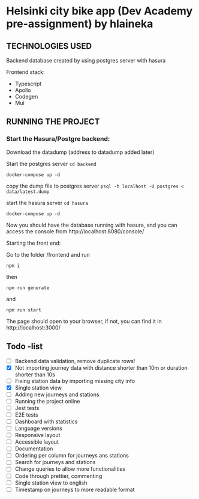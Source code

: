 # Helsinki city bike app (Dev Academy pre-assignment) by hlaineka


## TECHNOLOGIES USED

Backend database created by using postgres server with hasura

Frontend stack:
- Typescript
- Apollo 
- Codegen
- Mui

## RUNNING THE PROJECT

### Start the Hasura/Postgre backend:

Download the datadump (address to datadump added later)

Start the postgres server
```cd backend```

```docker-compose up -d```

copy the dump file to postgres server
```psql -h localhost -U postgres < data/latest.dump```

start the hasura server
```cd hasura```

```docker-compose up -d```

Now you should have the database running with hasura, and you can access the console from http://localhost:8080/console/

Starting the front end:

Go to the folder /frontend and run 

```npm i```

then

```npm run generate```
 
and

```npm run start```

The page should open to your browser, if not, you can find it in http://localhost:3000/

## Todo -list
- [ ] Backend data validation, remove duplicate rows!
- [x] Not importing journey data with distance shorter than 10m or duration shorter than 10s
- [ ] Fixing station data by importing missing city info
- [x] Single station view
- [ ] Adding new journeys and stations
- [ ] Running the project online
- [ ] Jest tests
- [ ] E2E tests
- [ ] Dashboard with statistics
- [ ] Language versions
- [ ] Responsive layout
- [ ] Accessible layout
- [ ] Documentation
- [ ] Ordering per column for journeys ans stations
- [ ] Search for journeys and stations
- [ ] Change queries to allow more functionalities
- [ ] Code through prettier, commenting
- [ ] Single station view to english
- [ ] Timestamp on journeys to more readable format
